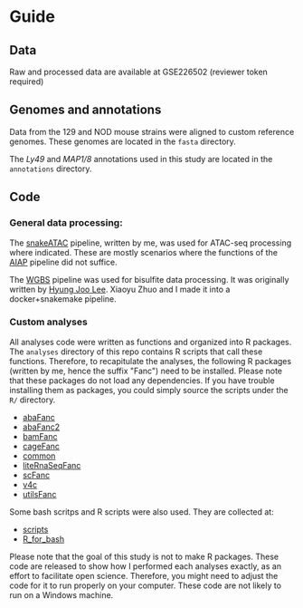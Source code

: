 # Guide
## Data
Raw and processed data are available at GSE226502 (reviewer token required)
## Genomes and annotations
Data from the 129 and NOD mouse strains were aligned to custom reference genomes. These genomes are located in the `fasta` directory.

The *Ly49* and *MAP1/8* annotations used in this study are located in the `annotations` directory.
## Code
### General data processing:
The [snakeATAC](https://github.com/ChangxuFan/snakeATAC) pipeline, written by me, was used for ATAC-seq processing where indicated. 
These are mostly scenarios where the functions of the [AIAP](https://github.com/Zhang-lab/ATAC-seq_QC_analysis) pipeline did not suffice.

The [WGBS](https://github.com/ChangxuFan/wgbs/tree/fanc) pipeline was used for bisulfite data processing. 
It was originally written by [Hyung Joo Lee](https://github.com/hyungjoo-lee/wgbs). 
Xiaoyu Zhuo and I made it into a docker+snakemake pipeline.
### Custom analyses
All analyses code were written as functions and organized into R packages. 
The `analyses` directory of this repo contains R scripts that call these functions. 
Therefore, to recapitulate the analyses, the following R packages (written by me, hence the suffix "Fanc") need to be installed. 
Please note that these packages do not load any dependencies. If you have trouble installing them as packages, 
you could simply source the scripts under the `R/` directory.
* [abaFanc](https://github.com/ChangxuFan/abaFanc)
* [abaFanc2](https://github.com/ChangxuFan/abaFanc2)
* [bamFanc](https://github.com/ChangxuFan/bamFanc)
* [cageFanc](https://github.com/ChangxuFan/cageFanc)
* [common](https://github.com/ChangxuFan/common)
* [liteRnaSeqFanc](https://github.com/ChangxuFan/liteRnaSeqFanc)
* [scFanc](https://github.com/ChangxuFan/scFanc)
* [v4c](https://github.com/ChangxuFan/v4c)
* [utilsFanc](https://github.com/ChangxuFan/utilsFanc)

Some bash scritps and R scripts were also used. They are collected at:
* [scripts](https://github.com/ChangxuFan/scripts)
* [R_for_bash](https://github.com/ChangxuFan/R_for_bash)

Please note that the goal of this study is not to make R packages. 
These code are released to show how I performed each analyses exactly, as an effort to facilitate open science. 
Therefore, you might need to adjust the code for it to run properly on your computer. 
These code are not likely to run on a Windows machine.
